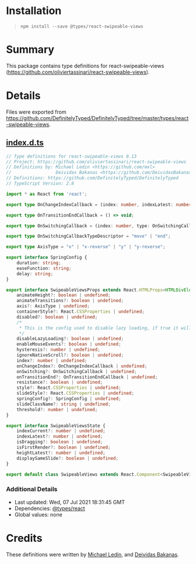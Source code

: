 # Installation
> `npm install --save @types/react-swipeable-views`

# Summary
This package contains type definitions for react-swipeable-views (https://github.com/oliviertassinari/react-swipeable-views).

# Details
Files were exported from https://github.com/DefinitelyTyped/DefinitelyTyped/tree/master/types/react-swipeable-views.
## [index.d.ts](https://github.com/DefinitelyTyped/DefinitelyTyped/tree/master/types/react-swipeable-views/index.d.ts)
````ts
// Type definitions for react-swipeable-views 0.13
// Project: https://github.com/oliviertassinari/react-swipeable-views
// Definitions by: Michael Ledin <https://github.com/mxl>
//                 Deividas Bakanas <https://github.com/DeividasBakanas>
// Definitions: https://github.com/DefinitelyTyped/DefinitelyTyped
// TypeScript Version: 2.8

import * as React from 'react';

export type OnChangeIndexCallback = (index: number, indexLatest: number) => void;

export type OnTransitionEndCallback = () => void;

export type OnSwitchingCallback = (index: number, type: OnSwitchingCallbackTypeDescriptor) => void;

export type OnSwitchingCallbackTypeDescriptor = "move" | "end";

export type AxisType = "x" | "x-reverse" | "y" | "y-reverse";

export interface SpringConfig {
    duration: string;
    easeFunction: string;
    delay: string;
}

export interface SwipeableViewsProps extends React.HTMLProps<HTMLDivElement> {
    animateHeight?: boolean | undefined;
    animateTransitions?: boolean | undefined;
    axis?: AxisType | undefined;
    containerStyle?: React.CSSProperties | undefined;
    disabled?: boolean | undefined;
    /*
     * This is the config used to disable lazy loading, if true it will render all the views in first rendering.
     */
    disableLazyLoading?: boolean | undefined;
    enableMouseEvents?: boolean | undefined;
    hysteresis?: number | undefined;
    ignoreNativeScroll?: boolean | undefined;
    index?: number | undefined;
    onChangeIndex?: OnChangeIndexCallback | undefined;
    onSwitching?: OnSwitchingCallback | undefined;
    onTransitionEnd?: OnTransitionEndCallback | undefined;
    resistance?: boolean | undefined;
    style?: React.CSSProperties | undefined;
    slideStyle?: React.CSSProperties | undefined;
    springConfig?: SpringConfig | undefined;
    slideClassName?: string | undefined;
    threshold?: number | undefined;
}

export interface SwipeableViewsState {
    indexCurrent?: number | undefined;
    indexLatest?: number | undefined;
    isDragging?: boolean | undefined;
    isFirstRender?: boolean | undefined;
    heightLatest?: number | undefined;
    displaySameSlide?: boolean | undefined;
}

export default class SwipeableViews extends React.Component<SwipeableViewsProps, SwipeableViewsState> { }

````

### Additional Details
 * Last updated: Wed, 07 Jul 2021 18:31:45 GMT
 * Dependencies: [@types/react](https://npmjs.com/package/@types/react)
 * Global values: none

# Credits
These definitions were written by [Michael Ledin](https://github.com/mxl), and [Deividas Bakanas](https://github.com/DeividasBakanas).
